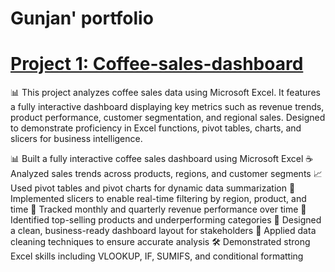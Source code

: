 # Gunjan' portfolio
# [Project 1: Coffee-sales-dashboard](https://github.com/gujjy/coffee-sales-dashboard)

📊 This project analyzes coffee sales data using Microsoft Excel. It features a fully interactive dashboard displaying key metrics such as revenue trends, product performance, customer segmentation, and regional sales. Designed to demonstrate proficiency in Excel functions, pivot tables, charts, and slicers for business intelligence.

📊 Built a fully interactive coffee sales dashboard using Microsoft Excel
☕ Analyzed sales trends across products, regions, and customer segments
📈 Used pivot tables and pivot charts for dynamic data summarization
🔄 Implemented slicers to enable real-time filtering by region, product, and time
📅 Tracked monthly and quarterly revenue performance over time
🧠 Identified top-selling products and underperforming categories
💼 Designed a clean, business-ready dashboard layout for stakeholders
📂 Applied data cleaning techniques to ensure accurate analysis
🛠️ Demonstrated strong Excel skills including VLOOKUP, IF, SUMIFS, and conditional formatting


 
